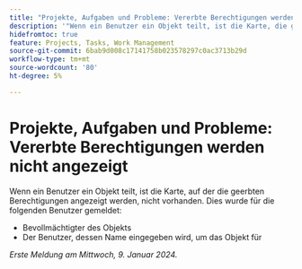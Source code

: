 ```yaml
---
title: "Projekte, Aufgaben und Probleme: Vererbte Berechtigungen werden nicht angezeigt"
description: '"Wenn ein Benutzer ein Objekt teilt, ist die Karte, die geerbte Berechtigungen anzeigt, nicht vorhanden. „'
hidefromtoc: true
feature: Projects, Tasks, Work Management
source-git-commit: 6bab9d008c17141758b023578297c0ac3713b29d
workflow-type: tm+mt
source-wordcount: '80'
ht-degree: 5%

---
```



# Projekte, Aufgaben und Probleme: Vererbte Berechtigungen werden nicht angezeigt

Wenn ein Benutzer ein Objekt teilt, ist die Karte, auf der die geerbten Berechtigungen angezeigt werden, nicht vorhanden. Dies wurde für die folgenden Benutzer gemeldet:

* Bevollmächtigter des Objekts
* Der Benutzer, dessen Name eingegeben wird, um das Objekt für

_Erste Meldung am Mittwoch, 9. Januar 2024._

